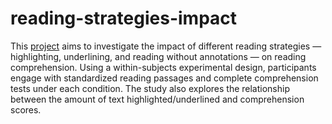 # reading-strategies-impact
This <a href="https://hchoi0309.github.io/reading-strategies-impact/index.html">project</a> aims to investigate the impact of different reading strategies — highlighting, underlining, and reading without annotations — on reading comprehension. Using a within-subjects experimental design, participants engage with standardized reading passages and complete comprehension tests under each condition. The study also explores the relationship between the amount of text highlighted/underlined and comprehension scores.
